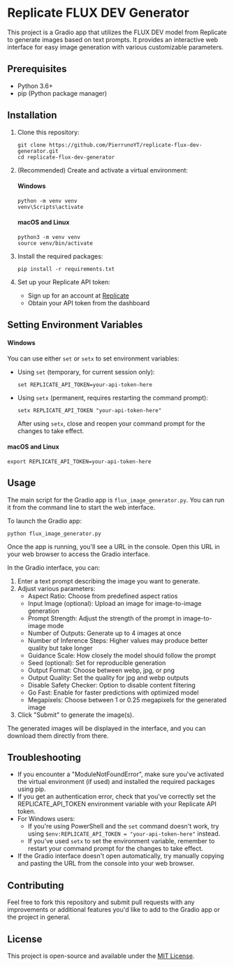 # Replicate FLUX DEV Generator

This project is a Gradio app that utilizes the FLUX DEV model from Replicate to generate images based on text prompts. It provides an interactive web interface for easy image generation with various customizable parameters.

## Prerequisites

- Python 3.6+
- pip (Python package manager)

## Installation

1. Clone this repository:
   ```
   git clone https://github.com/PierrunoYT/replicate-flux-dev-generator.git
   cd replicate-flux-dev-generator
   ```

2. (Recommended) Create and activate a virtual environment:

   #### Windows
   ```
   python -m venv venv
   venv\Scripts\activate
   ```

   #### macOS and Linux
   ```
   python3 -m venv venv
   source venv/bin/activate
   ```

3. Install the required packages:
   ```
   pip install -r requirements.txt
   ```

4. Set up your Replicate API token:
   - Sign up for an account at [Replicate](https://replicate.com)
   - Obtain your API token from the dashboard

## Setting Environment Variables

#### Windows

You can use either `set` or `setx` to set environment variables:

- Using `set` (temporary, for current session only):
  ```
  set REPLICATE_API_TOKEN=your-api-token-here
  ```

- Using `setx` (permanent, requires restarting the command prompt):
  ```
  setx REPLICATE_API_TOKEN "your-api-token-here"
  ```
  After using `setx`, close and reopen your command prompt for the changes to take effect.

#### macOS and Linux

```
export REPLICATE_API_TOKEN=your-api-token-here
```

## Usage

The main script for the Gradio app is `flux_image_generator.py`. You can run it from the command line to start the web interface.

To launch the Gradio app:

```
python flux_image_generator.py
```

Once the app is running, you'll see a URL in the console. Open this URL in your web browser to access the Gradio interface.

In the Gradio interface, you can:

1. Enter a text prompt describing the image you want to generate.
2. Adjust various parameters:
   - Aspect Ratio: Choose from predefined aspect ratios
   - Input Image (optional): Upload an image for image-to-image generation
   - Prompt Strength: Adjust the strength of the prompt in image-to-image mode
   - Number of Outputs: Generate up to 4 images at once
   - Number of Inference Steps: Higher values may produce better quality but take longer
   - Guidance Scale: How closely the model should follow the prompt
   - Seed (optional): Set for reproducible generation
   - Output Format: Choose between webp, jpg, or png
   - Output Quality: Set the quality for jpg and webp outputs
   - Disable Safety Checker: Option to disable content filtering
   - Go Fast: Enable for faster predictions with optimized model
   - Megapixels: Choose between 1 or 0.25 megapixels for the generated image
3. Click "Submit" to generate the image(s).

The generated images will be displayed in the interface, and you can download them directly from there.

## Troubleshooting

- If you encounter a "ModuleNotFoundError", make sure you've activated the virtual environment (if used) and installed the required packages using pip.
- If you get an authentication error, check that you've correctly set the REPLICATE_API_TOKEN environment variable with your Replicate API token.
- For Windows users: 
  - If you're using PowerShell and the `set` command doesn't work, try using `$env:REPLICATE_API_TOKEN = "your-api-token-here"` instead.
  - If you've used `setx` to set the environment variable, remember to restart your command prompt for the changes to take effect.
- If the Gradio interface doesn't open automatically, try manually copying and pasting the URL from the console into your web browser.

## Contributing

Feel free to fork this repository and submit pull requests with any improvements or additional features you'd like to add to the Gradio app or the project in general.

## License

This project is open-source and available under the [MIT License](LICENSE).
